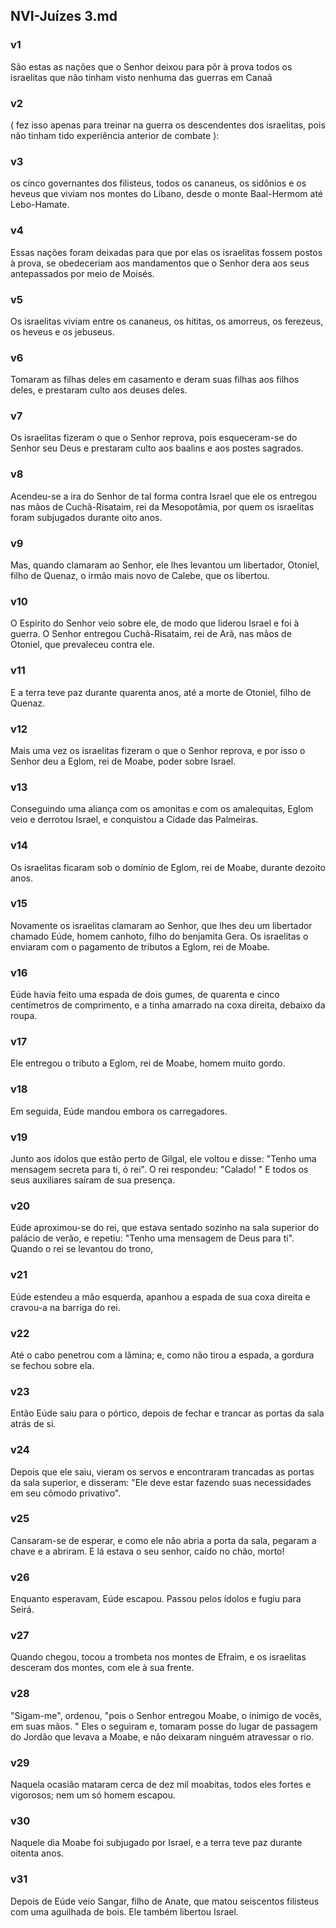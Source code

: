 ## NVI-Juízes 3.md
### v1
 São estas as nações que o Senhor deixou para pôr à prova todos os israelitas que não tinham visto nenhuma das guerras em Canaã
### v2
 ( fez isso apenas para treinar na guerra os descendentes dos israelitas, pois não tinham tido experiência anterior de combate ):
### v3
 os cinco governantes dos filisteus, todos os cananeus, os sidônios e os heveus que viviam nos montes do Líbano, desde o monte Baal-Hermom até Lebo-Hamate.
### v4
 Essas nações foram deixadas para que por elas os israelitas fossem postos à prova, se obedeceriam aos mandamentos que o Senhor dera aos seus antepassados por meio de Moisés.
### v5
 Os israelitas viviam entre os cananeus, os hititas, os amorreus, os ferezeus, os heveus e os jebuseus.
### v6
 Tomaram as filhas deles em casamento e deram suas filhas aos filhos deles, e prestaram culto aos deuses deles.
### v7
 Os israelitas fizeram o que o Senhor reprova, pois esqueceram-se do Senhor seu Deus e prestaram culto aos baalins e aos postes sagrados.
### v8
 Acendeu-se a ira do Senhor de tal forma contra Israel que ele os entregou nas mãos de Cuchã-Risataim, rei da Mesopotâmia, por quem os israelitas foram subjugados durante oito anos.
### v9
 Mas, quando clamaram ao Senhor, ele lhes levantou um libertador, Otoniel, filho de Quenaz, o irmão mais novo de Calebe, que os libertou.
### v10
 O Espírito do Senhor veio sobre ele, de modo que liderou Israel e foi à guerra. O Senhor entregou Cuchã-Risataim, rei de Arã, nas mãos de Otoniel, que prevaleceu contra ele.
### v11
 E a terra teve paz durante quarenta anos, até a morte de Otoniel, filho de Quenaz.
### v12
 Mais uma vez os israelitas fizeram o que o Senhor reprova, e por isso o Senhor deu a Eglom, rei de Moabe, poder sobre Israel.
### v13
 Conseguindo uma aliança com os amonitas e com os amalequitas, Eglom veio e derrotou Israel, e conquistou a Cidade das Palmeiras.
### v14
 Os israelitas ficaram sob o domínio de Eglom, rei de Moabe, durante dezoito anos.
### v15
 Novamente os israelitas clamaram ao Senhor, que lhes deu um libertador chamado Eúde, homem canhoto, filho do benjamita Gera. Os israelitas o enviaram com o pagamento de tributos a Eglom, rei de Moabe.
### v16
 Eúde havia feito uma espada de dois gumes, de quarenta e cinco centímetros de comprimento, e a tinha amarrado na coxa direita, debaixo da roupa.
### v17
 Ele entregou o tributo a Eglom, rei de Moabe, homem muito gordo.
### v18
 Em seguida, Eúde mandou embora os carregadores.
### v19
 Junto aos ídolos que estão perto de Gilgal, ele voltou e disse: "Tenho uma mensagem secreta para ti, ó rei". O rei respondeu: "Calado! " E todos os seus auxiliares saíram de sua presença.
### v20
 Eúde aproximou-se do rei, que estava sentado sozinho na sala superior do palácio de verão, e repetiu: "Tenho uma mensagem de Deus para ti". Quando o rei se levantou do trono,
### v21
 Eúde estendeu a mão esquerda, apanhou a espada de sua coxa direita e cravou-a na barriga do rei.
### v22
 Até o cabo penetrou com a lâmina; e, como não tirou a espada, a gordura se fechou sobre ela.
### v23
 Então Eúde saiu para o pórtico, depois de fechar e trancar as portas da sala atrás de si.
### v24
 Depois que ele saiu, vieram os servos e encontraram trancadas as portas da sala superior, e disseram: "Ele deve estar fazendo suas necessidades em seu cômodo privativo".
### v25
 Cansaram-se de esperar, e como ele não abria a porta da sala, pegaram a chave e a abriram. E lá estava o seu senhor, caído no chão, morto!
### v26
 Enquanto esperavam, Eúde escapou. Passou pelos ídolos e fugiu para Seirá.
### v27
 Quando chegou, tocou a trombeta nos montes de Efraim, e os israelitas desceram dos montes, com ele à sua frente.
### v28
 "Sigam-me", ordenou, "pois o Senhor entregou Moabe, o inimigo de vocês, em suas mãos. " Eles o seguiram e, tomaram posse do lugar de passagem do Jordão que levava a Moabe, e não deixaram ninguém atravessar o rio.
### v29
 Naquela ocasião mataram cerca de dez mil moabitas, todos eles fortes e vigorosos; nem um só homem escapou.
### v30
 Naquele dia Moabe foi subjugado por Israel, e a terra teve paz durante oitenta anos.
### v31
 Depois de Eúde veio Sangar, filho de Anate, que matou seiscentos filisteus com uma aguilhada de bois. Ele também libertou Israel.
